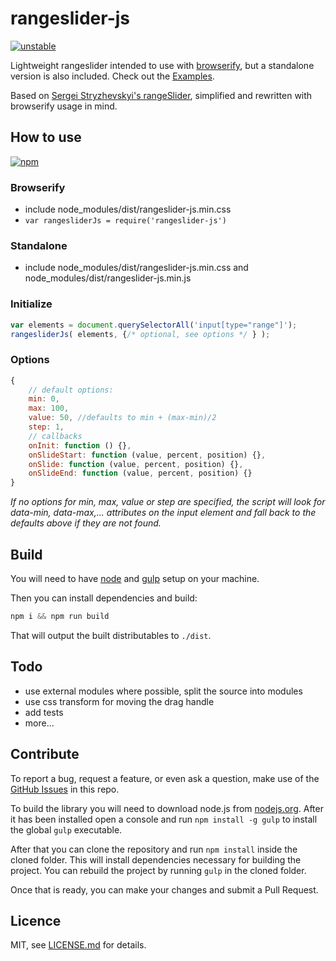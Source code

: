 # rangeslider-js

[![unstable](http://badges.github.io/stability-badges/dist/unstable.svg)](http://github.com/badges/stability-badges)

Lightweight rangeslider intended to use with [browserify][2], but a standalone version is also included. 
Check out the [Examples][1].

Based on [Sergei Stryzhevskyi's rangeSlider](https://github.com/Stryzhevskyi/rangeSlider), simplified and rewritten
with browserify usage in mind.

[1]: http://stbaer.github.io/rangeslider-js/
[2]: http://browserify.org/

## How to use

[![npm](https://nodei.co/npm/rangeslider-js.svg?downloads=true)](https://nodei.co/npm/rangeslider-js/)

### Browserify

- include node_modules/dist/rangeslider-js.min.css
- ``var rangesliderJs = require('rangeslider-js')``

 
### Standalone

- include node_modules/dist/rangeslider-js.min.css and node_modules/dist/rangeslider-js.min.js

### Initialize

```js
var elements = document.querySelectorAll('input[type="range"]');
rangesliderJs( elements, {/* optional, see options */ } );
```
 
### Options
 
```js 
{
    // default options:
    min: 0,
    max: 100,
    value: 50, //defaults to min + (max-min)/2
    step: 1,
    // callbacks
    onInit: function () {},
    onSlideStart: function (value, percent, position) {},
    onSlide: function (value, percent, position) {},
    onSlideEnd: function (value, percent, position) {}
}
```

*If no options for min, max, value or step are specified, the script will look for
data-min, data-max,... attributes on the input element and fall back to the defaults
above if they are not found.*

## Build

You will need to have [node][node] and [gulp][gulp] setup on your machine.

Then you can install dependencies and build:

```js
npm i && npm run build
```

That will output the built distributables to `./dist`.

[node]:       http://nodejs.org/
[gulp]:       http://gulpjs.com/

## Todo

- use external modules where possible, split the source into modules
- use css transform for moving the drag handle
- add tests
- more...

## Contribute

To report a bug, request a feature, or even ask a question, make use of the [GitHub Issues][10] in this repo.

To build the library you will need to download node.js from [nodejs.org][20]. After it has been installed open a
console and run `npm install -g gulp` to install the global `gulp` executable.

After that you can clone the repository and run `npm install` inside the cloned folder. This will install
dependencies necessary for building the project. You can rebuild the project by running `gulp` in the cloned
folder.

Once that is ready, you can make your changes and submit a Pull Request.

[10]: https://github.com/stbaer/rangeslider-js/issues
[11]: http://jsfiddle.net
[12]: http://jsbin.com/
[20]: http://nodejs.org

## Licence

MIT, see [LICENSE.md](http://github.com/stbaer/rangeslider-js/blob/master/LICENSE.md) for details.
